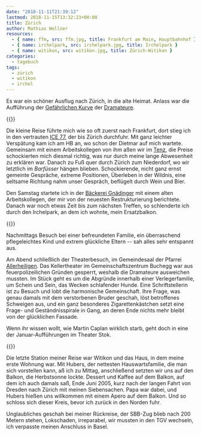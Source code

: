 ```yaml
---
date: "2018-11-11T21:39:12"
lastmod: 2018-11-15T13:32:23+00:00
title: Zürich
author: Mathias Wellner
resources:
  - { name: ffm, src: ffm.jpg, title: Frankfurt am Main, Hauptbahnhof }
  - { name: irchelpark, src: irchelpark.jpg, title: Irchelpark }
  - { name: witikon, src: witikon.jpg, title: Zürich-Witikon }
categories:
  - tagebuch
tags:
  - zürich
  - witikon
  - irchel
---
```

Es war ein schöner Ausflug nach Zürich, in die alte Heimat. Anlass war die Aufführung der [Gefährlichen Kurve](http://dramateure.ch/wordpress/produktionen/gefaehrliche-kurve/zum-stueck-und-zur-inszenierung/) der [Dramateure](http://dramateure.ch). 
<!--more-->

{{<responsive-image name="ffm">}}

Die kleine Reise führte mich wie so oft zuerst nach Frankfurt, dort stieg ich in den vertrauten [ICE 77](https://zuglink.de/train/ice-77), der bis Zürich durchfuhr. Mit ganz leichter Verspätung kam ich am HB an, wo schon der Dietmar auf mich wartete. Gemeinsam mit einem Arbeitskollegen von ihm aßen wir im [Tenz](https://www.tenz.ch/), die Preise schockierten mich diesmal richtig, was nur durch meine lange Abwesenheit zu erklären war. Danach zu Fuß quer durch Zürich zum Niederdorf, wo wir letztlich im _Barfüsser_ hängen blieben. Schockierende, nicht ganz ernst gemeinte Gespräche, extreme Positionen, Überleben in der Wildnis, eine seltsame Richtung nahm unser Gespräch, beflügelt durch Wein und Bier. 

Den Samstag startete ich in der [Bäckerei Gnädinger](http://gnaedingerplatz.ch) mit einem alten Arbeitskollegen, der mir von der neuesten Restrukturierung berichtete. Danach war noch etwas Zeit bis zum nächsten Treffen, so schlenderte ich durch den Irchelpark, an dem ich wohnte, mein Ersatzbalkon. 

{{<responsive-image name="irchelpark">}}

Nachmittags Besuch bei einer befreundeten Familie, ein überraschend pflegeleichtes Kind und extrem glückliche Eltern -- sah alles sehr entspannt aus. 

Am Abend schließlich der Theaterbesuch, im Gemeindesaal der Pfarrei [Allerheiligen](http://www.allerheiligen-zh.ch). Das Kellertheater im Gemeinschaftszentrum Buchegg war aus feuerpolizeilichen Gründen gesperrt, weshalb die Dramateure ausweichen mussten. Im Stück geht es um die Abgründe innerhalb einer Verlegerfamilie, um Schein und Sein, das Wecken schlafender Hunde. Eine Schriftstellerin ist zu Besuch und lobt die harmonische Gemeinschaft. Ihre Frage, was genau damals mit dem verstorbenen Bruder geschah, löst betroffenes Schweigen aus, und ein ganz besonderes Zigarettenkästchen setzt eine Frage- und Geständnisspirale in Gang, an deren Ende nichts mehr bleibt von der glücklichen Fassade. 

Wenn ihr wissen wollt, wie Martin Caplan wirklich starb, geht doch in eine der Januar-Aufführungen im Theater Stok. 

{{<responsive-image name="witikon">}}

Die letzte Station meiner Reise war Witikon und das Haus, in dem meine erste Wohnung war. Mit Hubers, der nettesten Hauswartsfamilie, die man sich vorstellen kann, aß ich zu Mittag, anschließend setzten wir uns auf den Balkon, die Herbstsonne lockte. Dessert und Kaffee auf dem Balkon, auf dem ich auch damals saß, Ende Juni 2005, kurz nach der langen Fahrt von Dresden nach Zürich mit meinen Siebensachen. Papa war dabei, und Hubers hießen uns willkommen mit einem Apero auf dem Balkon. Und so schloss sich dieser Kreis, bevor ich zurück in den Norden fuhr. 

Unglaubliches geschah bei meiner Rückreise, der SBB-Zug blieb nach 200 Metern stehen, Lokschaden, irreparabel, wir mussten in den TGV wechseln, ich verpasste meinen Anschluss in Basel. 